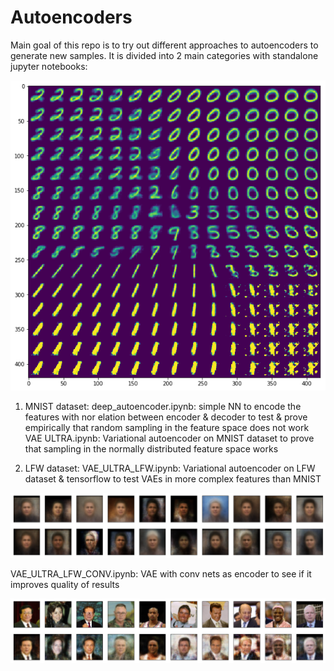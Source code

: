 [//]: # (Image References)
[image1]: VAE_linspace_MNIST.png "linspace"
[image2]: VAE_faces_dense.png "faces"
[image3]: VAE_faces_conv.png "faces_conv"

# Autoencoders

Main goal of this repo is to try out different approaches to autoencoders to generate new samples. It is divided into 2 main categories with standalone jupyter notebooks:

![linspace][image1]

1. MNIST dataset:
  deep_autoencoder.ipynb: simple NN to encode the features with nor elation between encoder & decoder to test & prove empirically that random sampling in the feature space does not work
  VAE ULTRA.ipynb: Variational autoencoder on MNIST dataset to prove that sampling in the normally distributed feature space works
    
2. LFW dataset:
  VAE_ULTRA_LFW.ipynb: Variational autoencoder on LFW dataset & tensorflow to test VAEs in more complex features than MNIST
  
![faces][image2]
  
  VAE_ULTRA_LFW_CONV.ipynb: VAE with conv nets as encoder to see if it improves quality of results
   
![faces_conv][image3]
